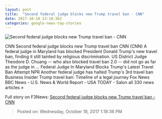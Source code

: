 ```yaml
---
layout: post
title:  "Second federal judge blocks new Trump travel ban - CNN"
date: 2017-10-18 13:18:36Z
categories: google-news-top-stories
---
```


![Second federal judge blocks new Trump travel ban - CNN](http://cdn.cnn.com/cnnnext/dam/assets/170203171344-08-week-in-politics-0205-super-tease.jpg)

CNN Second federal judge blocks new Trump travel ban CNN (CNN) A federal judge in Maryland has blocked President Donald Trump's new travel ban, finding it still tainted by religious discrimination. US District Judge Theodore D. Chuang -- who also blocked travel ban 2.0 -- did not go as far as the judge in ... Federal Judge In Maryland Blocks Trump's Latest Travel Ban Attempt NPR Another federal judge has halted Trump's 3rd travel ban Business Insider Trump travel ban: Timeline of a legal journey Fox News BBC News - U.S. News & World Report - USA TODAY - Salon all 330 news articles »


Full story on F3News: [Second federal judge blocks new Trump travel ban - CNN](http://www.f3nws.com/n/HrKjXF)

> Posted on: Wednesday, October 18, 2017 1:18:36 PM

